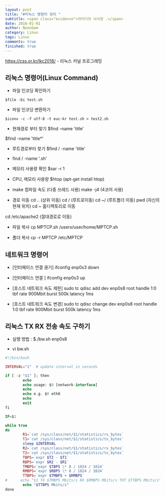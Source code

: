 ```yaml
---
layout: post
title: "#리눅스 명령어 정리 "
subtitle: <span class="evidence">아이디어 낙서장 .</span>
date: 2016-01-01
author: NoonGam
category: Linux
tags: Linux
comments: true
finished: true
---
```



https://css.or.kr/lkc2018/ - 리눅스 커널 프로그래밍

## 리눅스 명령어(Linux Command)

- 파일 인코딩 확인하기
```
$file -bi test.sh
```

- 파일 인코딩 변환하기
```
$iconv -c -f utf-8 -t euc-kr test.sh > test2.sh
```

- 현재경로 부터 찾기
$find -name 'title'

$find -name 'title*'

- 루트경로부터 찾기
$find / -name 'title'

- find / -name '.sh'


- 메모리 사용량 확인
$sar -r 1

- CPU, 메모리 사용량
$htop
(apt-get install htop)

- make 컴파일 속도 (다중 쓰레드 사용)
make -j4 (4코어 사용)

- 경로 이동
cd .. (상위 이동)
cd /  (루트로이동)
cd ~/  (루트폴더 이동)
pwd (자신의 현재 위치)
cd ~ 홈디렉토리로 이동

cd /etc/apache2  (절대경로로 이동)


- 파일 복사
cp MPTCP.sh /users/user/home/MPTCP.sh

- 폴더 복사
cp -r MPTCP /etc/MPTCP


## 네트워크 명령어

- [인터페이스 연결 끊기] ifconfig enp0s3 down
- [인터페이스 연결 ]     ifconfig enp0s3 up



- [호스트 네트워크 속도 제한] sudo tc qdisc add dev enp0s8 root handle 1:0 tbf rate 900Mbit burst 500k latency 1ms
- [호스트 네트워크 속도 변경] sudo tc qdisc change dev enp0s8 root handle 1:0 tbf rate 900Mbit burst 500k latency 1ms


## 리눅스 TX RX 전송 속도 구하기

- 실행 방법 : $./bw.sh enp0s8

- vi bw.sh
```php
#!/bin/bash

INTERVAL="1"  # update interval in seconds

if [ -z "$1" ]; then
        echo
        echo usage: $0 [network-interface]
        echo
        echo e.g. $0 eth0
        echo
        exit
fi

IF=$1

while true
do
        R1=`cat /sys/class/net/$1/statistics/rx_bytes`
        T1=`cat /sys/class/net/$1/statistics/tx_bytes`
        sleep $INTERVAL
        R2=`cat /sys/class/net/$1/statistics/rx_bytes`
        T2=`cat /sys/class/net/$1/statistics/tx_bytes`
        TBPS=`expr $T2 - $T1`
        RBPS=`expr $R2 - $R1`
        TMBPS=`expr $TBPS \* 8 / 1024 / 1024`
        RMBPS=`expr $RBPS \* 8 / 1024 / 1024`
        TTBPS=`expr $TMBPS + $RMBPS`
#      echo "$1 TX $TMBPS Mbits/s RX $RMBPS Mbits/s TOT $TTBPS Mbits/s"
        echo "$TTBPS Mbits/s"
done
```
